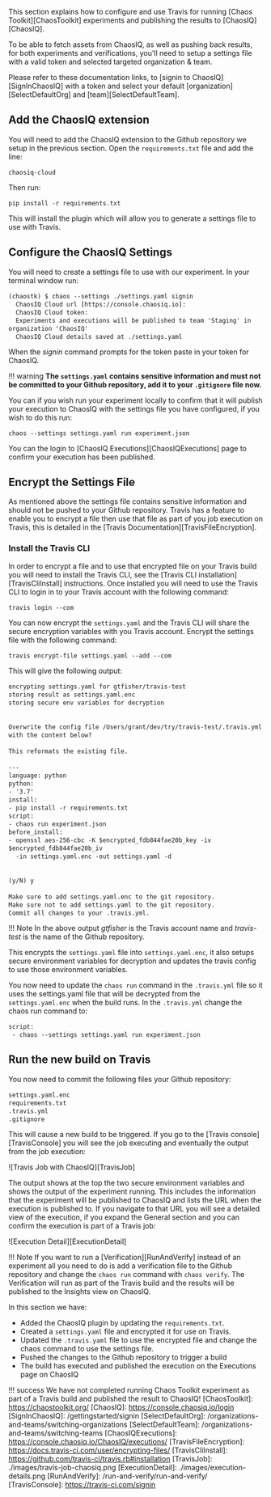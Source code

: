 This section explains how to configure and use Travis for running
[Chaos Toolkit][ChaosToolkit] experiments and publishing the results to [ChaosIQ][ChaosIQ].

To be able to fetch assets from ChaosIQ, as well as pushing back results,
for both experiments and verifications, you'll need to setup a settings file
with a valid token and selected targeted organization & team.

Please refer to these documentation links, to [signin to ChaosIQ]
[SignInChaosIQ] with a token and select your default [organization]
[SelectDefaultOrg] and [team][SelectDefaultTeam].

## Add the ChaosIQ extension

You will need to add the ChaosIQ extension to the Github repository we setup in the previous section. Open the ```requirements.txt``` file and add the line:

```
chaosiq-cloud
```
Then run:

```
pip install -r requirements.txt
```

This will install the plugin which will allow you to generate a settings file to use with Travis.

## Configure the ChaosIQ Settings

You will need to create a settings file to use with our experiment. In your terminal window run:

```
(chaostk) $ chaos --settings ./settings.yaml signin
  ChaosIQ Cloud url [https://console.chaosiq.io]:
  ChaosIQ Cloud token:
  Experiments and executions will be published to team 'Staging' in organization 'ChaosIQ'
  ChaosIQ Cloud details saved at ./settings.yaml
```

When the *signin* command prompts for the token paste in your token for ChaosIQ.

!!! warning
    **The ```settings.yaml``` contains sensitive information and must not be committed to your Github repository, add it to your ```.gitignore``` file now.**

You can if you wish run your experiment locally to confirm that it will publish your execution to ChaosIQ with the settings file you have configured, if you wish to do this run:

```
chaos --settings settings.yaml run experiment.json
```

You can the login to [ChaosIQ Executions][ChaosIQExecutions] page to confirm your execution has been published.

## Encrypt the Settings File

As mentioned above the settings file contains sensitive information and should not be pushed to your Github repository. Travis has a feature to enable you to encrypt a file then use that file as part of you job execution on Travis, this is detailed in the [Travis Documentation][TravisFileEncryption].

### Install the Travis CLI

In order to encrypt a file and to use that encrypted file on your Travis build you will need to install the Travis CLI, see the [Travis CLI installation][TravisCliInstall] instructions. Once installed you will need to use the Travis CLI to login  in to your Travis account with the following command:

```
travis login --com
```

You can now encrypt the ```settings.yaml``` and the Travis CLI will share the secure encryption variables with you Travis account. Encrypt the settings file with the following command:

```
travis encrypt-file settings.yaml --add --com
```
This will give the following output:

```
encrypting settings.yaml for gtfisher/travis-test
storing result as settings.yaml.enc
storing secure env variables for decryption


Overwrite the config file /Users/grant/dev/try/travis-test/.travis.yml with the content below?

This reformats the existing file.

---
language: python
python:
- '3.7'
install:
- pip install -r requirements.txt
script:
- chaos run experiment.json
before_install:
- openssl aes-256-cbc -K $encrypted_fdb844fae20b_key -iv $encrypted_fdb844fae20b_iv
  -in settings.yaml.enc -out settings.yaml -d


(y/N) y

Make sure to add settings.yaml.enc to the git repository.
Make sure not to add settings.yaml to the git repository.
Commit all changes to your .travis.yml.
```
!!! Note
    In the above output *gtfisher* is the Travis account name and *travis-test* is the name of the Github repository.

This encrypts the ```settings.yaml``` file into  ```settings.yaml.enc```, it also setups secure environment variables for decryption and updates the travis config to use those environment variables.

You now need to update the ```chaos run``` command in the ```.travis.yml``` file so it uses the settings.yaml file that will be decrypted from the   ```settings.yaml.enc``` when the build runs. In the ```.travis.yml``` change the chaos run command to:

```
script:
 - chaos --settings settings.yaml run experiment.json
```

## Run the new build on Travis

You now need to commit the following files your Github repository:

```
settings.yaml.enc
requirements.txt
.travis.yml
.gitignore
```

 This will cause a new build to be triggered. If you go to the [Travis console][TravisConsole] you will see the job executing and eventually the output from the job execution:

![Travis Job with ChaosIQ][TravisJob]

The output shows at the top the two secure environment variables and shows the output of the experiment running. This includes the information that the experiment will be published to ChaosIQ and lists the URL when the execution is published to. If you navigate to that URL you will see a  detailed view of the execution, if you expand the General section and you can confirm the execution is part of a Travis job:

![Execution Detail][ExecutionDetail]


!!! Note
    If you want to run a [Verification][RunAndVerify] instead of an experiment all you need to do is add a verification file to the Github repository and change the ```chaos run``` command with ```chaos verify```. The Verification will run as part of the Travis build and the results will be published to the Insights view on ChaosIQ.



In this section we have:

* Added the ChaosIQ plugin by updating the ```requirements.txt```.
* Created a ```settings.yaml``` file and encrypted it for use on Travis.
* Updated the ```.travis.yaml``` file to use the encrypted file and change the chaos command to use the settings file.
* Pushed the changes to the Github repository to trigger a build
* The build has executed and published the execution on the Executions page on ChaosIQ

!!! success
    We have not completed running Chaos Toolkit experiment as part of a Travis build and published the result to ChaosIQ!
[ChaosToolkit]: https://chaostoolkit.org/
[ChaosIQ]: https://console.chaosiq.io/login
[SignInChaosIQ]: /gettingstarted/signin
[SelectDefaultOrg]: /organizations-and-teams/switching-organizations
[SelectDefaultTeam]: /organizations-and-teams/switching-teams
[ChaosIQExecutions]: https://console.chaosiq.io/ChaosIQ/executions/
[TravisFileEncryption]: https://docs.travis-ci.com/user/encrypting-files/
[TravisCliInstall]: https://github.com/travis-ci/travis.rb#installation
[TravisJob]: ./images/travis-job-chaosiq.png
[ExecutionDetail]: ./images/execution-details.png
[RunAndVerify]: /run-and-verify/run-and-verify/
[TravisConsole]: https://travis-ci.com/signin